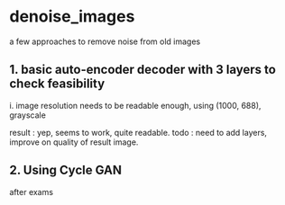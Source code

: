 # denoise_images
a few approaches to remove noise from old images

## 1. basic auto-encoder decoder with 3 layers to check feasibility
i.  image resolution needs to be readable enough, using (1000, 688), grayscale

result : yep, seems to work, quite readable.
todo : need to add layers, improve on quality of result image.

## 2. Using Cycle GAN
after exams
